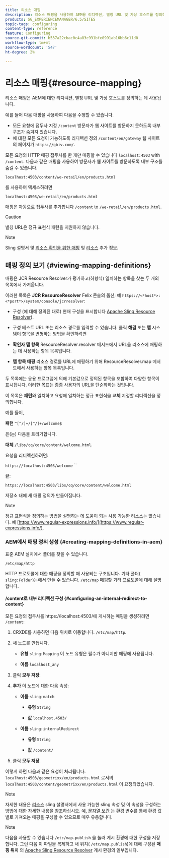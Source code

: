 ```yaml
---
title: 리소스 매핑
description: 리소스 매핑을 사용하여 AEM용 리디렉션, 별칭 URL 및 가상 호스트를 정의하는 방법을 알아봅니다.
products: SG_EXPERIENCEMANAGER/6.5/SITES
topic-tags: configuring
content-type: reference
feature: Configuring
source-git-commit: b537a22cbac0c4a83c931bfe0991ab16bb6c11d0
workflow-type: tm+mt
source-wordcount: '547'
ht-degree: 2%

---
```


# 리소스 매핑{#resource-mapping}

리소스 매핑은 AEM에 대한 리디렉션, 별칭 URL 및 가상 호스트를 정의하는 데 사용됩니다.

예를 들어 다음 매핑을 사용하여 다음을 수행할 수 있습니다.

* 모든 요청에 접두사 지정 `/content` 방문자가 웹 사이트를 방문하지 못하도록 내부 구조가 숨겨져 있습니다.
* 에 대한 모든 요청이 가능하도록 리디렉션 정의 `/content/en/gateway` 웹 사이트의 페이지가 `https://gbiv.com/`.

모든 요청의 HTTP 매핑 접두사를 한 개만 매핑할 수 있습니다 `localhost:4503` with `/content`. 다음과 같은 매핑을 사용하여 방문자가 웹 사이트를 방문하도록 내부 구조를 숨길 수 있습니다.

`localhost:4503/content/we-retail/en/products.html`

를 사용하여 액세스하려면

`localhost:4503/we-retail/en/products.html`

매핑은 자동으로 접두사를 추가합니다 `/content` to `/we-retail/en/products.html`.

>[!CAUTION]
>
>별칭 URL은 정규 표현식 패턴을 지원하지 않습니다.

>[!NOTE]
>
>Sling 설명서 및 [리소스 확인을 위한 매핑](https://sling.apache.org/site/resources.html) 및 [리소스](https://sling.apache.org/site/mappings-for-resource-resolution.html) 추가 정보.

## 매핑 정의 보기 {#viewing-mapping-definitions}

매핑은 JCR Resource Resolver가 평가하고(하향식) 일치하는 항목을 찾는 두 개의 목록에서 가져옵니다.

이러한 목록은 **JCR ResourceResolver** Felix 콘솔의 옵션; 예 `https://<*host*>:<*port*>/system/console/jcrresolver`:

* 구성 (에 대해 정의된 대로) 현재 구성을 표시합니다 [Apache Sling Resource Resolver](/help/overview/seo-and-url-management.md#etc-map)).

* 구성 테스트 URL 또는 리소스 경로를 입력할 수 있습니다. 클릭 **해결** 또는 **맵** 시스템이 항목을 변형하는 방법을 확인하려면

* **확인자 맵 항목**
ResourceResolver.resolver 메서드에서 URL을 리소스에 매핑하는 데 사용하는 항목 목록입니다.

* **맵 항목 매핑**
리소스 경로를 URL에 매핑하기 위해 ResourceResolver.map 메서드에서 사용하는 항목 목록입니다.

두 목록에는 응용 프로그램에 의해 기본값으로 정의된 항목을 포함하여 다양한 항목이 표시됩니다. 이러한 목표는 종종 사용자의 URL을 단순화하는 것입니다.

이 목록은 **패턴**&#x200B;와 일치하고 요청에 일치하는 정규 표현식을 **교체** 지정할 리디렉션을 정의합니다.

예를 들어,

**패턴** `^[^/]+/[^/]+/welcome$`

은(는) 다음을 트리거합니다.

**대체** `/libs/cq/core/content/welcome.html`.

요청을 리디렉션하려면:

`https://localhost:4503/welcome` ``

끝:

`https://localhost:4503/libs/cq/core/content/welcome.html`

저장소 내에 새 매핑 정의가 만들어집니다.

>[!NOTE]
>
>정규 표현식을 정의하는 방법을 설명하는 데 도움이 되는 사용 가능한 리소스는 많습니다. 예 [https://www.regular-expressions.info/](https://www.regular-expressions.info/).

### AEM에서 매핑 정의 생성 {#creating-mapping-definitions-in-aem}

표준 AEM 설치에서 폴더를 찾을 수 있습니다.

`/etc/map/http`

HTTP 프로토콜에 대한 매핑을 정의할 때 사용되는 구조입니다. 기타 폴더( `sling:Folder`)는에서 만들 수 있습니다. `/etc/map` 매핑할 기타 프로토콜에 대해 설명합니다.

#### /content로 내부 리디렉션 구성 {#configuring-an-internal-redirect-to-content}

모든 요청의 접두사를 https://localhost:4503/에 게시하는 매핑을 생성하려면 `/content`:

1. CRXDE를 사용하면 다음 위치로 이동합니다. `/etc/map/http`.

1. 새 노드를 만듭니다.

   * **유형** `sling:Mapping`
이 노드 유형은 필수가 아니지만 매핑에 사용됩니다.

   * **이름** `localhost_any`

1. 클릭 **모두 저장**.
1. **추가** 이 노드에 대한 다음 속성:

   * **이름** `sling:match`

      * **유형** `String`

      * **값** `localhost.4503/`
   * **이름** `sling:internalRedirect`

      * **유형** `String`

      * **값** `/content/`


1. 클릭 **모두 저장**.

이렇게 하면 다음과 같은 요청이 처리됩니다.
`localhost:4503/geometrixx/en/products.html`
로서의
`localhost:4503/content/geometrixx/en/products.html`
이 요청되었습니다.

>[!NOTE]
>
>자세한 내용은 [리소스](https://sling.apache.org/site/mappings-for-resource-resolution.html) sling 설명서에서 사용 가능한 sling 속성 및 이 속성을 구성하는 방법에 대한 자세한 내용을 참조하십시오.
>예, [문자열 보간](https://sling.apache.org/documentation/the-sling-engine/mappings-for-resource-resolution.html#string-interpolation-for-etcmap) 는 환경 변수를 통해 환경 값별로 가져오는 매핑을 구성할 수 있으므로 매우 유용합니다.

>[!NOTE]
>
>다음을 사용할 수 있습니다 `/etc/map.publish` 을 눌러 게시 환경에 대한 구성을 저장합니다. 그런 다음 이 파일을 복제하고 새 위치( `/etc/map.publish`)에 대해 구성된 **매핑 위치** 의 [Apache Sling Resource Resolver](/help/overview/seo-and-url-management.md#etc-map) 게시 환경의 일부입니다.
